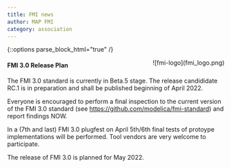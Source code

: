 ```yaml
---
title: FMI news
author: MAP FMI
category: association
---
```



{::options parse_block_html="true" /}

<div style="float: right">
![fmi-logo](fmi_logo.png)
</div>

#### FMI 3.0 Release Plan

The FMI 3.0 standard is currently in Beta.5 stage. 
The release candididate RC.1 is in preparation and shall be published beginning of April 2022.

Everyone is encouraged to perform a final inspection to the current version of the FMI 3.0 standard (see https://github.com/modelica/fmi-standard) and report findings NOW.

In a (7th and last) FMI 3.0 plugfest on April 5th/6th final tests of protoype implementations will be performed. Tool vendors are very welcome to participate.

The release of FMI 3.0 is planned for May 2022.
